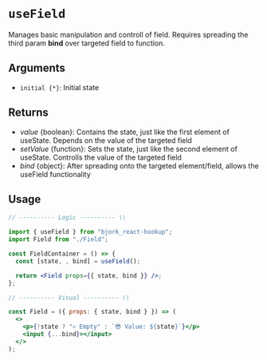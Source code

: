 # `useField`

Manages basic manipulation and controll of field. Requires spreading the third param **bind** over targeted field to function.

## Arguments

- `initial {*}`: Initial state

## Returns

- _value_ {boolean}: Contains the state, just like the first element of useState. Depends on the value of the targeted field
- _setValue_ {function}: Sets the state, just like the second element of useState. Controlls the value of the targeted field
- _bind_ {object}: After spreading onto the targeted element/field, allows the useField functionality

## Usage

```jsx
// ---------- Logic ---------- \\

import { useField } from "bjork_react-hookup";
import Field from "./Field";

const FieldContainer = () => {
  const [state, , bind] = useField();

  return <Field props={{ state, bind }} />;
};

// ---------- Visual ---------- \\

const Field = ({ props: { state, bind } }) => (
  <>
    <p>{!state ? "💀 Empty" : `😎 Value: ${state}`}</p>
    <input {...bind}></input>
  </>
);
```
